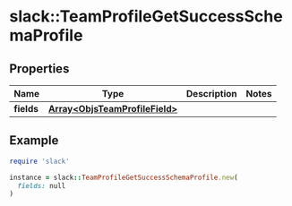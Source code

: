# slack::TeamProfileGetSuccessSchemaProfile

## Properties

| Name | Type | Description | Notes |
| ---- | ---- | ----------- | ----- |
| **fields** | [**Array&lt;ObjsTeamProfileField&gt;**](ObjsTeamProfileField.md) |  |  |

## Example

```ruby
require 'slack'

instance = slack::TeamProfileGetSuccessSchemaProfile.new(
  fields: null
)
```

